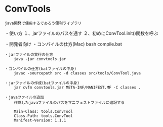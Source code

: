 # ConvTools
	java開発で使用するであろう便利ライブラリ

・使い方
	１、jarファイルのパスを通す
	２、初めにConvTool.init()関数を呼ぶ

・開発者向け
	・コンパイルの仕方(Mac)
		bash compile.bat

	・jarファイルの実行の仕方
		java -jar convtools.jar

	・コンパイルの仕方(batファイルの中身)
		javac -sourcepath src -d classes src/tools/ConvTool.java

	・jarファイルの作成(batファイルの中身)
		jar cvfm convtools.jar META-INF/MANIFEST.MF -C classes .

	・javaファイルの追加
		作成したjavaファイルのパスをマニフェストファイルに追記する
		
		Main-Class: tools.ConvTool
		Class-Path: tools.ConvTool
		Manifest-Version: 1.1.1
